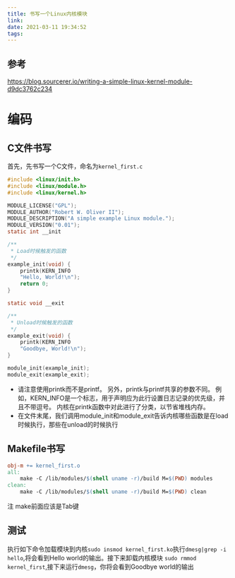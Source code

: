 ```yaml
---
title: 书写一个Linux内核模块
link:
date: 2021-03-11 19:34:52
tags:
---
```


## 参考

https://blog.sourcerer.io/writing-a-simple-linux-kernel-module-d9dc3762c234

# 编码

## C文件书写

首先，先书写一个C文件，命名为`kernel_first.c`

```c
#include <linux/init.h>
#include <linux/module.h>
#include <linux/kernel.h>

MODULE_LICENSE("GPL");
MODULE_AUTHOR("Robert W. Oliver II");
MODULE_DESCRIPTION("A simple example Linux module.");
MODULE_VERSION("0.01");
static int __init

/**
 * Load时候触发的函数
 */
example_init(void) {
    printk(KERN_INFO
    "Hello, World!\n");
    return 0;
}

static void __exit

/**
 * Unload时候触发的函数
 */
example_exit(void) {
    printk(KERN_INFO
    "Goodbye, World!\n");
}

module_init(example_init);
module_exit(example_exit);
```

- 请注意使用printk而不是printf。 另外，printk与printf共享的参数不同。 例如，KERN_INFO是一个标志，用于声明应为此行设置日志记录的优先级，并且不带逗号。
  内核在printk函数中对此进行了分类，以节省堆栈内存。
- 在文件末尾，我们调用module_init和module_exit告诉内核哪些函数是在load时候执行，那些在unload的时候执行

## Makefile书写

```makefile
obj-m += kernel_first.o
all:
	make -C /lib/modules/$(shell uname -r)/build M=$(PWD) modules
clean:
	make -C /lib/modules/$(shell uname -r)/build M=$(PWD) clean
```

注 make前面应该是Tab键

## 测试

执行如下命令加载模块到内核`sudo insmod kernel_first.ko`执行`dmesg|grep -i hello`,将会看到Hello world的输出。接下来卸载内核模块
`sudo rmmod kernel_first`,接下来运行`dmesg`，你将会看到Goodbye world的输出
